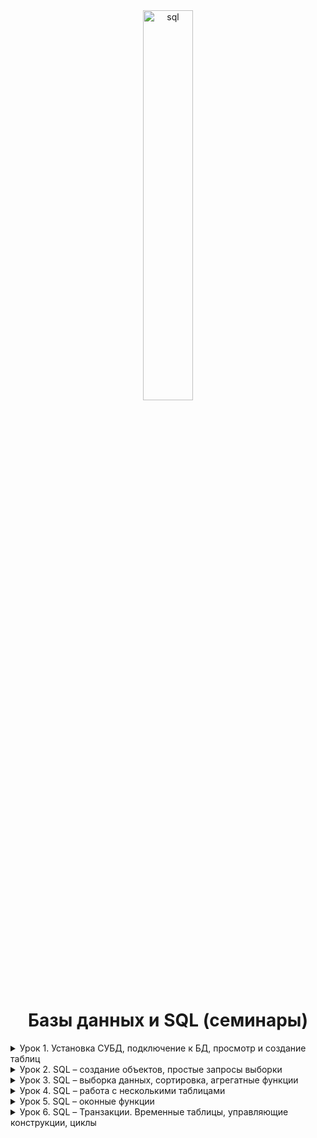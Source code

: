 <div id="header" align="center">
  <img src="https://i.ibb.co/sySW9mg/sql.png" alt="sql" border="0" style="width: 40%; height: 40%;" />
<h1>
  Базы данных и SQL (семинары)
</h1>
</div>

<details>
<summary>
Урок 1. Установка СУБД, подключение к БД, просмотр и создание таблиц
</summary>
<br>

[![Static Badge](https://img.shields.io/badge/Урок_1._Установка_СУБД,_подключение_к_БД,_просмотр_и_создание_таблиц-black?style=flat-square)](https://github.com/vitaliyfomin/dbsqlseminar/tree/main/lesson01)

[![Static Badge](https://img.shields.io/badge/TASK01-black?style=flat-square)](https://github.com/vitaliyfomin/dbsqlseminar/tree/main/lesson01/task01) [![Static Badge](https://img.shields.io/badge/TASK02-black?style=flat-square)](https://github.com/vitaliyfomin/dbsqlseminar/tree/main/lesson01/task02) [![Static Badge](https://img.shields.io/badge/TASK03-black?style=flat-square)](https://github.com/vitaliyfomin/dbsqlseminar/tree/main/lesson01/task03)

</details>

<details>
<summary>
Урок 2. SQL – создание объектов, простые запросы выборки
</summary>
<br>

[![Static Badge](https://img.shields.io/badge/Урок_2._SQL_–_создание_объектов,_простые_запросы_выборки-black?style=flat-square)](https://github.com/vitaliyfomin/dbsqlseminar/tree/main/lesson02)

[![Static Badge](https://img.shields.io/badge/TASK01-black?style=flat-square)](https://github.com/vitaliyfomin/dbsqlseminar/tree/main/lesson02/task01) [![Static Badge](https://img.shields.io/badge/TASK02-black?style=flat-square)](https://github.com/vitaliyfomin/dbsqlseminar/tree/main/lesson02/task02) [![Static Badge](https://img.shields.io/badge/TASK03-black?style=flat-square)](https://github.com/vitaliyfomin/dbsqlseminar/tree/main/lesson02/task03) [![Static Badge](https://img.shields.io/badge/TASK04-black?style=flat-square)](https://github.com/vitaliyfomin/dbsqlseminar/tree/main/lesson02/task04)

</details>

<details>
<summary>
Урок 3. SQL – выборка данных, сортировка, агрегатные функции
</summary>
<br>

[![Static Badge](https://img.shields.io/badge/Урок_3._SQL_–_выборка_данных,_сортировка,_агрегатные_функции-black?style=flat-square)](https://github.com/vitaliyfomin/dbsqlseminar/tree/main/lesson03)

[![Static Badge](https://img.shields.io/badge/TASK01-black?style=flat-square)](https://github.com/vitaliyfomin/dbsqlseminar/tree/main/lesson03/task01) [![Static Badge](https://img.shields.io/badge/TASK02-black?style=flat-square)](https://github.com/vitaliyfomin/dbsqlseminar/tree/main/lesson03/task02) [![Static Badge](https://img.shields.io/badge/TASK03-black?style=flat-square)](https://github.com/vitaliyfomin/dbsqlseminar/tree/main/lesson03/task03) [![Static Badge](https://img.shields.io/badge/TASK04-black?style=flat-square)](https://github.com/vitaliyfomin/dbsqlseminar/tree/main/lesson03/task04) [![Static Badge](https://img.shields.io/badge/TASK05-black?style=flat-square)](https://github.com/vitaliyfomin/dbsqlseminar/tree/main/lesson03/task05) [![Static Badge](https://img.shields.io/badge/TASK06-black?style=flat-square)](https://github.com/vitaliyfomin/dbsqlseminar/tree/main/lesson03/task06) [![Static Badge](https://img.shields.io/badge/TASK07-black?style=flat-square)](https://github.com/vitaliyfomin/dbsqlseminar/tree/main/lesson03/task07)

</details>

<details>
<summary>
Урок 4. SQL – работа с несколькими таблицами
</summary>
<br>

[![Static Badge](https://img.shields.io/badge/Урок_4._SQL_–_работа_с_несколькими_таблицами-black?style=flat-square)](https://github.com/vitaliyfomin/dbsqlseminar/tree/main/lesson04)

[![Static Badge](https://img.shields.io/badge/TASK01-black?style=flat-square)](https://github.com/vitaliyfomin/dbsqlseminar/tree/main/lesson04/task01) [![Static Badge](https://img.shields.io/badge/TASK02-black?style=flat-square)](https://github.com/vitaliyfomin/dbsqlseminar/tree/main/lesson04/task02) [![Static Badge](https://img.shields.io/badge/TASK03-black?style=flat-square)](https://github.com/vitaliyfomin/dbsqlseminar/tree/main/lesson04/task03) [![Static Badge](https://img.shields.io/badge/TASK04-black?style=flat-square)](https://github.com/vitaliyfomin/dbsqlseminar/tree/main/lesson04/task04)

</details>

<details>
<summary>
Урок 5. SQL – оконные функции
</summary>
<br>

[![Static Badge](https://img.shields.io/badge/Урок_5._SQL_–_оконные_функции-black?style=flat-square)](https://github.com/vitaliyfomin/dbsqlseminar/tree/main/lesson05)

[![Static Badge](https://img.shields.io/badge/TASK01-black?style=flat-square)](https://github.com/vitaliyfomin/dbsqlseminar/tree/main/lesson05/task01) [![Static Badge](https://img.shields.io/badge/TASK02-black?style=flat-square)](https://github.com/vitaliyfomin/dbsqlseminar/tree/main/lesson05/task02)

</details>

<details>
<summary>
Урок 6. SQL – Транзакции. Временные таблицы, управляющие конструкции, циклы
</summary>
<br>
<h>

[![Static Badge](https://img.shields.io/badge/Урок_6._SQL_–_Транзакции._Временные_таблицы,_управляющие_конструкции,_циклы-black?style=flat-square)](https://github.com/vitaliyfomin/dbsqlseminar/tree/main/lesson05)

[![Static Badge](https://img.shields.io/badge/TASK01-black?style=flat-square)](https://github.com/vitaliyfomin/dbsqlseminar/tree/main/lesson06/task01)
</h1>
</details>


